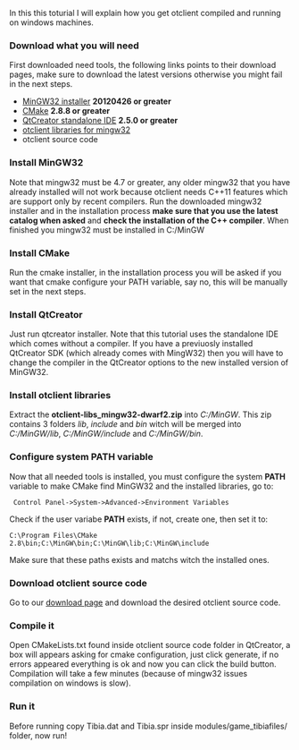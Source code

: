 In this this toturial I will explain how you get otclient compiled and running on windows machines.

### Download what you will need

First downloaded need tools, the following links points to their download pages, make sure to download the latest versions otherwise you might fail in the next steps.

* [MinGW32 installer](http://sourceforge.net/projects/mingw/files/Installer/mingw-get-inst/) **20120426 or greater**
* [CMake](http://www.cmake.org/cmake/resources/software.html) **2.8.8 or greater**
* [QtCreator standalone IDE](http://qt.nokia.com/downloads/qt-creator-binary-for-windows) **2.5.0 or greater**
* [otclient libraries for mingw32](https://github.com/downloads/edubart/otclient/otclient-libs_mingw32-dwarf2.zip)
* otclient source code

### Install MinGW32

Note that mingw32 must be 4.7 or greater, any older mingw32 that you have already installed will not work because otclient needs C++11 features which are support only by recent compilers.
Run the downloaded mingw32 installer and in the installation process **make sure that you use the latest catalog when asked** and **check the installation of the C++ compiler**. When finished
you mingw32 must be installed in C:/MinGW

### Install CMake
Run the cmake installer, in the installation process you will be asked if you want that cmake configure your PATH variable, say no, this will be manually set in the next steps.

### Install QtCreator
Just run qtcreator installer. Note that this tutorial uses the standalone IDE which comes without a compiler. If you have a previuosly installed QtCreator SDK (which already comes with MingW32) then you will have to change the compiler in the QtCreator options to the new installed version of MinGW32.

### Install otclient libraries
Extract the **otclient-libs_mingw32-dwarf2.zip** into *C:/MinGW*. This zip contains 3 folders *lib*, *include* and *bin* witch will be merged into *C:/MinGW/lib*, *C:/MinGW/include* and *C:/MinGW/bin*.

### Configure system PATH variable
Now that all needed tools is installed, you must configure the system **PATH** variable to make CMake find MinGW32 and the installed libraries, go to:
```
 Control Panel->System->Advanced->Environment Variables
```
Check if the user variabe **PATH** exists, if not, create one, then set it to:

```
C:\Program Files\CMake 2.8\bin;C:\MinGW\bin;C:\MinGW\lib;C:\MinGW\include
```

Make sure that these paths exists and matchs witch the installed ones.

### Download otclient source code
Go to our [download page](/download.html) and download the desired otclient source code.

### Compile it
Open CMakeLists.txt found inside otclient source code folder in QtCreator, a box will appears asking for cmake configuration, just click generate,
if no errors appeared everything is ok and now you can click the build button. Compilation will take a few minutes (because of mingw32 issues compilation on windows is slow).

### Run it
Before running copy Tibia.dat and Tibia.spr inside modules/game_tibiafiles/ folder, now run!